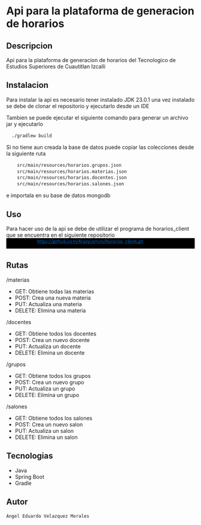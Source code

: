 # Api para la plataforma de generacion de horarios

## Descripcion
Api para la plataforma de generacion de horarios del Tecnologico de Estudios Superiores de Cuautitlan Izcalli

## Instalacion
Para instalar la api es necesario tener instalado JDK 23.0.1 una vez instalado se debe de clonar el repositorio y ejecutarlo desde un IDE

Tambien se puede ejecutar el siguiente comando para generar un archivo jar y ejecutarlo
```bash
  ./gradlew build
```

Si no tiene aun creada la base de datos puede copiar las colecciones desde la siguiente ruta
```bash
    src/main/resources/horarios.grupos.json
    src/main/resources/horarios.materias.json
    src/main/resources/horarios.docentes.json
    src/main/resources/horarios.salones.json
```
e importala en su base de datos mongodb 

## Uso
Para hacer uso de la api se debe de utilizar el programa de horarios_client que se encuentra en el siguiente repositorio
![img.png](img.png)


## Rutas
/materias
  - GET: Obtiene todas las materias
  - POST: Crea una nueva materia
  - PUT: Actualiza una materia
  - DELETE: Elimina una materia

/docentes
  - GET: Obtiene todos los docentes
  - POST: Crea un nuevo docente
  - PUT: Actualiza un docente
  - DELETE: Elimina un docente

/grupos
  - GET: Obtiene todos los grupos
  - POST: Crea un nuevo grupo
  - PUT: Actualiza un grupo
  - DELETE: Elimina un grupo

/salones
- GET: Obtiene todos los salones 
- POST: Crea un nuevo salon
- PUT: Actualiza un salon 
- DELETE: Elimina un salon

## Tecnologias
- Java
- Spring Boot
- Gradle

## Autor
    Angel Eduardo Velazquez Morales 

